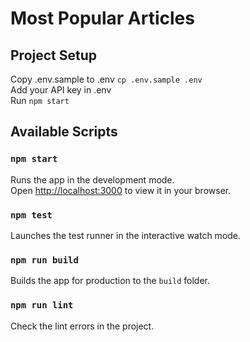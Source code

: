 # Most Popular Articles

## Project Setup
Copy .env.sample to .env `cp .env.sample .env`\
Add your API key in .env\
Run `npm start`

## Available Scripts
### `npm start`
Runs the app in the development mode.\
Open [http://localhost:3000](http://localhost:3000) to view it in your browser.

### `npm test`
Launches the test runner in the interactive watch mode.

### `npm run build`
Builds the app for production to the `build` folder.

### `npm run lint`
Check the lint errors in the project.